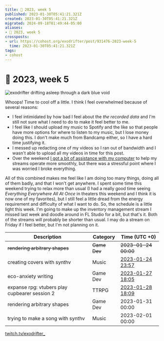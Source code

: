 ```yaml
---
title: 📅 2023, week 5
published: 2023-01-30T05:41:21.321Z
created: 2023-01-30T05:41:21.321Z
migrated: 2024-09-18T01:49:44-05:00
aliases:
- 📅 2023, week 5
crossposts:
- url: https://cohost.org/exodrifter/post/931476-2023-week-5
  time: 2023-01-30T05:41:21.321Z
tags:
- cohost
---
```


# 📅 2023, week 5

![exodrifter drifting asleep through a dark blue void](20230130054121-banner5.png)

Whoops! Time to cool off a little. I think I feel overwhelmed because of several reasons:

- I feel intimidated by how bad I feel about the _the recorded data_ and I'm still not sure what I need to do to make it feel better to me.
- I feel like I should upload my music to Spotify and the like so that people have more options for where to listen to my music, but I lose money doing this. I don't make much from Bandcamp either, so I have a hard time justifying it.
- I messed up redacting one of my videos so I ran out of bandwidth and I wasn't able to upload all my videos in time for this post.
- Over the weekend [I got a bit of assistance with my computer](20230128055428.md) to help my streams operate more smoothly, but there was a stressful point where I was worried I broke everything.

All of this combined makes me feel like I am doing too many things, doing all of them badly, and that I won't get anywhere. I spent some time this weekend trying to relax more than usual (I had a really good time seeing _Everything Everywhere All At Once_ in theaters this weekend and I think it is now one of my favorites), but I still feel a little dread from the energy requirement and difficulty of what I want to do. So, the schedule is a little light this week. I'm going to make up the inventory management stream I missed last week and doodle around in FL Studio for a bit, but that's it. Both of the streams will probably be shorter than usual. I may do a stream on Friday if I feel better, but I'm not planning on it.

|Description|Category|Time (UTC +0)|
|---|---|---|
|~~rendering arbitrary shapes~~|~~Game Dev~~|~~2023-01-24 00:00~~|
|creating covers with synthv|Music|[2023-01-24 23:57](../vods/20230124235711.md)|
|eco-anxiety writing|Game Dev|[2023-01-27 18:05](../vods/20230127180539.md)|
|expanse rpg: vtubers play cupbearer session 2|TTRPG|[2023-01-28 18:09](../vods/20230128180944.md)|
|rendering arbitrary shapes|Game Dev|2023-01-31 00:00|
|trying to make a song with synthv|Music|2023-02-01 00:00|

[twitch.tv/exodrifter_](https://twitch.tv/exodrifter_)
